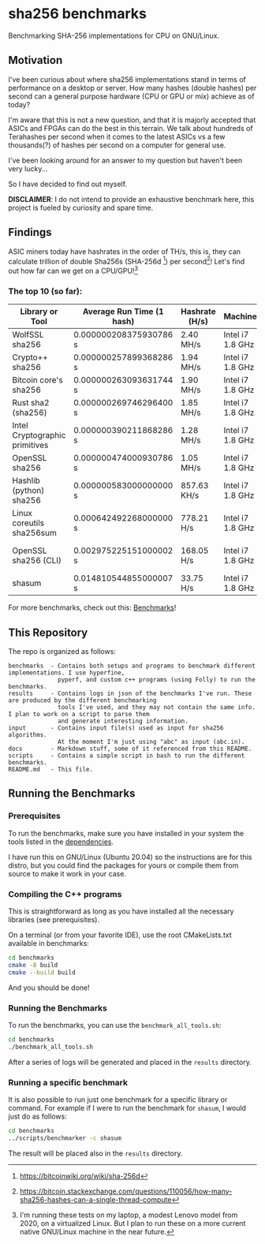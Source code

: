 # sha256 benchmarks

Benchmarking SHA-256 implementations for CPU on GNU/Linux.

## Motivation

I've been curious about where sha256 implementations stand in terms of
performance on a desktop or server. How many hashes (double hashes) 
per second can a general purpose hardware (CPU or GPU or mix) achieve 
as of today?

I'm aware that this is not a new question, and that it is majorly accepted 
that ASICs and FPGAs can do the best in this terrain. We talk about hundreds
of Terahashes per second when it comes to the latest ASICs vs a few thousands(?) 
of hashes per second on a computer for general use.

I've been looking around for an answer to my question but haven't been very
lucky...

So I have decided to find out myself. 

**DISCLAIMER**: I do not intend to provide an exhaustive benchmark here, this
project is fueled by curiosity and spare time.


## Findings

ASIC miners today have hashrates in the order of TH/s, this is, they can calculate
trillion of double Sha256s (SHA-256d [^sha256-d]) per second[^btc-lingo]! 
Let's find out how far can we get on a CPU/GPU![^machine]

### The top 10 (so far):

| Library or Tool                | Average Run Time (1 hash) | Hashrate (H/s) | Machine          | Program            |
|--------------------------------|---------------------------|----------------|------------------|--------------------|
| WolfSSL sha256                 | 0.000000208375930786 s    | 2.40   MH/s    | Intel i7 1.8 GHz | C++                |
| Crypto++ sha256                | 0.000000257899368286 s    | 1.94   MH/s    | Intel i7 1.8 GHz | C++                |
| Bitcoin core's sha256          | 0.000000263093631744 s    | 1.90   MH/s    | Intel i7 1.8 GHz | C++                |
| Rust sha2 (sha256)             | 0.000000269746296400 s    | 1.85   MH/s    | Intel i7 1.8 GHz | Rust               |
| Intel Cryptographic primitives | 0.000000390211868286 s    | 1.28   MH/s    | Intel i7 1.8 GHz | C++                |
| OpenSSL sha256                 | 0.000000474000930786 s    | 1.05   MH/s    | Intel i7 1.8 GHz | C++                |
| Hashlib (python) sha256        | 0.000000583000000000 s    | 857.63 KH/s    | Intel i7 1.8 GHz | Python             |
| Linux coreutils sha256sum      | 0.000642492268000000 s    | 778.21  H/s    | Intel i7 1.8 GHz | Command Line       |
| OpenSSL sha256 (CLI)           | 0.002975225151000002 s    | 168.05  H/s    | Intel i7 1.8 GHz | C/C++ Command Line |
| shasum                         | 0.014810544855000007 s    | 33.75   H/s    | Intel i7 1.8 GHz | Perl               |


For more benchmarks, check out this: [Benchmarks](docs/Benchmarks.md)!

## This Repository

The repo is organized as follows:

```
benchmarks  - Contains both setups and programs to benchmark different implementations. I use hyperfine, 
              pyperf, and custom c++ programs (using Folly) to run the benchmarks.
results     - Contains logs in json of the benchmarks I've run. These are produced by the different benchmarking
              tools I've used, and they may not contain the same info. I plan to work on a script to parse them
              and generate interesting information.
input       - Contains input file(s) used as input for sha256 algorithms. 
              At the moment I'm just using "abc" as input (abc.in).
docs        - Markdown stuff, some of it referenced from this README.
scripts     - Contains a simple script in bash to run the different benchmarks.
README.md   - This file.
```

## Running the Benchmarks

### Prerequisites
To run the benchmarks, make sure you have installed in your system the tools listed in the 
[dependencies](docs/Dependencies.md).  

I have run this on GNU/Linux (Ubuntu 20.04) so the instructions are for this 
distro, but you could find the packages for yours or compile them from source to make it work in your case.

### Compiling the C++ programs
This is straightforward as long as you have installed all the necessary libraries (see prerequisites).

On a terminal (or from your favorite IDE), use the root CMakeLists.txt available in benchmarks:
```bash
cd benchmarks
cmake -B build
cmake --build build
```

And you should be done!

### Running the Benchmarks
To run the benchmarks, you can use the `benchmark_all_tools.sh`:

```bash
cd benchmarks
./benchmark_all_tools.sh
```

After a series of logs will be generated and placed in the `results` directory.

### Running a specific benchmark
It is also possible to run just one benchmark for a specific library or command.
For example if I were to run the benchmark for `shasum`, I would just do as follows:

```bash
cd benchmarks
../scripts/benchmarker -c shasum
```

The result will be placed also in the `results` directory.



[^machine]: I'm running these tests on my laptop, a modest Lenovo model from 2020, on a virtualized Linux. 
            But I plan to run these on a more current native GNU/Linux machine in the near future.

[^sha256-d]: https://bitcoinwiki.org/wiki/sha-256d

[^btc-lingo]: https://bitcoin.stackexchange.com/questions/110056/how-many-sha256-hashes-can-a-single-thread-compute
